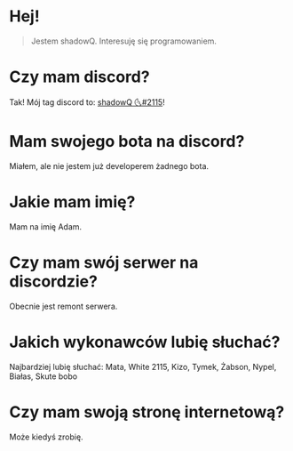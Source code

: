 # Hej!
> Jestem shadowQ. Interesuję się programowaniem. 

# Czy mam discord?
Tak! Mój tag discord to: [shadowQ 🌜#2115](https://discord.com/users/903702807507521567)!

# Mam swojego bota na discord?
Miałem, ale nie jestem już developerem żadnego bota.

# Jakie mam imię?
Mam na imię Adam.

# Czy mam swój serwer na discordzie?
Obecnie jest remont serwera.

# Jakich wykonawców lubię słuchać?
Najbardziej lubię słuchać: Mata, White 2115, Kizo, Tymek, Żabson, Nypel, Białas, Skute bobo

# Czy mam swoją stronę internetową?
Może kiedyś zrobię.

